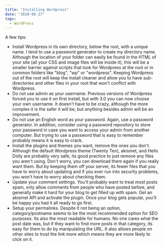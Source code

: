 ```yaml
---
title: "Installing Wordpress"
date: "2010-06-27"
tags:
  - WordPress
---
```


A few tips:

- Install Wordpress in its own directory, below the root, with a unique name. I tend to use a password generator to create my directory name. Although the location of your folder can easily be found in the HTML of your site (all your CSS and image files will be inside it), this will be a smaller barrier against scripts that look for Wordpress at the root or in common folders like "blog", "wp" or "wordpress". Keeping Wordpress out of the root will keep the install cleaner and allow you to have sub-directories and other files in your root that won't conflict with Wordpress.
- Do not use admin as your username. Previous versions of Wordpress forced you to use it on first install, but with 3.0 you can now choose your own username. It doesn't have to be crazy, although the more complex it is the safer it will be, but anything besides admin will be an improvement.
- Do not use an English word as your password. Again, use a password generator. In addition, consider using a password repository to store your password in case you want to access your admin from another computer. But trying to use a password that is easy to remember probably means it is easy to crack.
- Install the plugins and themes you want, remove the ones you don't. Although the default Wordpress theme (Twenty Ten), akismet, and Hello Dolly are probably very safe, its good practice to just remove any files you aren't using. Don't worry, you can download them again if you really want them. But by keeping them off your server, its fewer files that you have to worry about updating and if you ever run into security problems, you won't have to worry about checking them.
- Update your comment settings. You'll probably want to treat most posts spam, only allow comments from people who have posted before, and generally make it hard for your blog to get filled up with spam. Get an akismet API and activate the plugin. Once your blog gets popular, you'll be happy you had it all ready to go first.
- Setup your permalinks. Despite it not being an option, category/postname seems to be the most recommended option for SEO purposes. Its also the most readable for humans. No one cares what the post date was, but if they want to find more posts in that category, its easy for them to do by manipulating the URL. It also allows people on other sites to trust the link more which means they are more likely to click on it.
